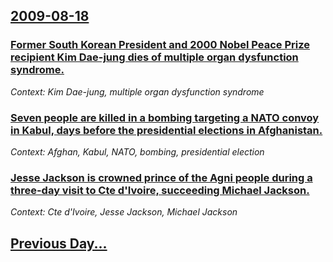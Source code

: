 ## [2009-08-18](/news/2009/08/18/index.md)

### [ Former South Korean President and 2000 Nobel Peace Prize recipient Kim Dae-jung dies of multiple organ dysfunction syndrome. ](/news/2009/08/18/former-south-korean-president-and-2000-nobel-peace-prize-recipient-kim-dae-jung-dies-of-multiple-organ-dysfunction-syndrome.md)
_Context: Kim Dae-jung, multiple organ dysfunction syndrome_

### [ Seven people are killed in a bombing targeting a NATO convoy in Kabul, days before the presidential elections in Afghanistan. ](/news/2009/08/18/seven-people-are-killed-in-a-bombing-targeting-a-nato-convoy-in-kabul-days-before-the-presidential-elections-in-afghanistan.md)
_Context: Afghan, Kabul, NATO, bombing, presidential election_

### [ Jesse Jackson is crowned prince of the Agni people during a three-day visit to Cte d'Ivoire, succeeding Michael Jackson. ](/news/2009/08/18/jesse-jackson-is-crowned-prince-of-the-agni-people-during-a-three-day-visit-to-cote-d-ivoire-succeeding-michael-jackson.md)
_Context: Cte d'Ivoire, Jesse Jackson, Michael Jackson_

## [Previous Day...](/news/2009/08/17/index.md)


